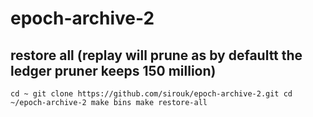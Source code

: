 # epoch-archive-2

## restore all (replay will prune as by defaultt the ledger pruner keeps 150 million)
`cd ~
git clone https://github.com/sirouk/epoch-archive-2.git
cd ~/epoch-archive-2
make bins
make restore-all`

